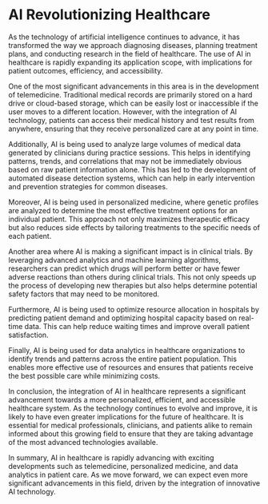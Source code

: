 # AI Revolutionizing Healthcare

As the technology of artificial intelligence continues to advance, it has transformed the way we approach diagnosing diseases, planning treatment plans, and conducting research in the field of healthcare. The use of AI in healthcare is rapidly expanding its application scope, with implications for patient outcomes, efficiency, and accessibility.

One of the most significant advancements in this area is in the development of telemedicine. Traditional medical records are primarily stored on a hard drive or cloud-based storage, which can be easily lost or inaccessible if the user moves to a different location. However, with the integration of AI technology, patients can access their medical history and test results from anywhere, ensuring that they receive personalized care at any point in time.

Additionally, AI is being used to analyze large volumes of medical data generated by clinicians during practice sessions. This helps in identifying patterns, trends, and correlations that may not be immediately obvious based on raw patient information alone. This has led to the development of automated disease detection systems, which can help in early intervention and prevention strategies for common diseases.

Moreover, AI is being used in personalized medicine, where genetic profiles are analyzed to determine the most effective treatment options for an individual patient. This approach not only maximizes therapeutic efficacy but also reduces side effects by tailoring treatments to the specific needs of each patient.

Another area where AI is making a significant impact is in clinical trials. By leveraging advanced analytics and machine learning algorithms, researchers can predict which drugs will perform better or have fewer adverse reactions than others during clinical trials. This not only speeds up the process of developing new therapies but also helps determine potential safety factors that may need to be monitored.

Furthermore, AI is being used to optimize resource allocation in hospitals by predicting patient demand and optimizing hospital capacity based on real-time data. This can help reduce waiting times and improve overall patient satisfaction.

Finally, AI is being used for data analytics in healthcare organizations to identify trends and patterns across the entire patient population. This enables more effective use of resources and ensures that patients receive the best possible care while minimizing costs.

In conclusion, the integration of AI in healthcare represents a significant advancement towards a more personalized, efficient, and accessible healthcare system. As the technology continues to evolve and improve, it is likely to have even greater implications for the future of healthcare. It is essential for medical professionals, clinicians, and patients alike to remain informed about this growing field to ensure that they are taking advantage of the most advanced technologies available.

In summary, AI in healthcare is rapidly advancing with exciting developments such as telemedicine, personalized medicine, and data analytics in patient care. As we move forward, we can expect even more significant advancements in this field, driven by the integration of innovative AI technology.